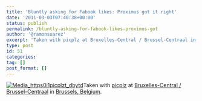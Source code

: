 ```yaml
---
title: 'Bluntly asking for Fabook likes: Proximus got it right'
date: '2011-03-03T07:40:38+00:00'
status: publish
permalink: /bluntly-asking-for-fabook-likes-proximus-got
author: '@ramonsuarez'
excerpt: 'Taken with picplz at Bruxelles-Central / Brussel-Centraal in Brussels, Belgium.'
type: post
id: 51
categories:
tag: []
post_format: []
---
```

[![Media_https0i1picplzt_dbytd](/uploads/2011/03/media_https0i1picplzt_dbytd-scaled1000.jpg?w=199)](/uploads/2011/03/media_https0i1picplzt_dbytd-scaled1000.jpg)Taken with [picplz](http://picplz.com) at [Bruxelles-Central / Brussel-Centraal](http://picplz.com/pics/bruxelles-central-brussel-centraal-brussels-belgium/) in [Brussels, Belgium](http://picplz.com/city/brussels-be/). 